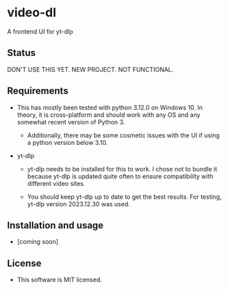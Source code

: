 # video-dl
A frontend UI for yt-dlp

## Status

DON'T USE THIS YET.  NEW PROJECT.  NOT FUNCTIONAL.

## Requirements

- This has mostly been tested with python 3.12.0 on Windows 10.  In theory, it is cross-platform and should work with any OS and any somewhat recent version of Python 3.

	- Additionally, there may be some cosmetic issues with the UI if using a python version below 3.10.
	
- yt-dlp

	- yt-dlp needs to be installed for this to work.  I chose not to bundle it because yt-dlp is updated quite often to ensure compatibility with different video sites.
	
	- You should keep yt-dlp up to date to get the best results.  For testing, yt-dlp version 2023.12.30 was used.
	
	
## Installation and usage

- [coming soon]

## License

- This software is MIT licensed.
